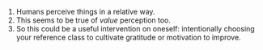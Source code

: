 <ol>
	<li>Humans perceive things in a relative way.	</li>
	<li>This seems to be true of <i>value</i> perception too.	</li>
	<li>So this could be a useful intervention on oneself: intentionally choosing your reference class to cultivate gratitude or motivation to improve. 		</li>
</ol>